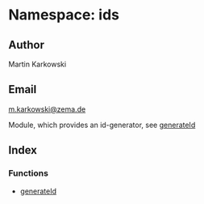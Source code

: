 # Namespace: ids

## Author

Martin Karkowski

## Email

m.karkowski@zema.de

Module, which provides an id-generator, see [generateId](functions/function.generateId.md)

## Index

### Functions

- [generateId](functions/function.generateId.md)
